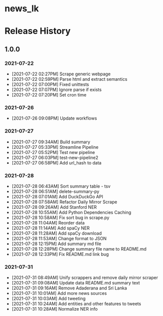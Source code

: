 # news_lk

# Release History

## 1.0.0

### 2021-07-22
* [2021-07-22 02:27PM] Scrape generic webpage
* [2021-07-22 02:59PM] Parse html and extract semantics
* [2021-07-22 07:00PM] Fixed unittests
* [2021-07-22 07:07PM] Ignore parse if exists
* [2021-07-22 07:20PM] Set cron time

### 2021-07-26
* [2021-07-26 09:08PM] Update workflows

### 2021-07-27
* [2021-07-27 09:34AM] Build summary
* [2021-07-27 05:33PM] Streamline Pipeline
* [2021-07-27 05:52PM] Test new pipeline
* [2021-07-27 06:03PM] test-new-pipeline2
* [2021-07-27 06:58PM] Add url_hash to data

### 2021-07-28
* [2021-07-28 06:43AM] Sort summary table - tsv
* [2021-07-28 06:51AM] delete-summary-py
* [2021-07-28 07:01AM] Add DuckDuckGo API
* [2021-07-28 07:58AM] Refactor Daily Mirror Scrape
* [2021-07-28 09:26AM] Add Stanford NER
* [2021-07-28 10:55AM] Add Python Dependencies Caching
* [2021-07-28 10:58AM] Fix sort bug in scrape.py
* [2021-07-28 11:04AM] Reorder data
* [2021-07-28 11:14AM] Add spaCy NER
* [2021-07-28 11:28AM] Add spaCy download
* [2021-07-28 11:53AM] Change format to JSON
* [2021-07-28 12:15PM] Add summary md file
* [2021-07-28 12:28PM] Change summary file name to README.md
* [2021-07-28 12:33PM] Fix README.md link bug

### 2021-07-31
* [2021-07-31 08:49AM] Unify scrappers and remove daily mirror scraper
* [2021-07-31 09:08AM] Update data README.md summary text
* [2021-07-31 09:16AM] Remove Adaderana and Sri Lanka
* [2021-07-31 10:01AM] Add more news sources
* [2021-07-31 10:03AM] Add tweeting
* [2021-07-31 10:24AM] Add entities and other features to tweets
* [2021-07-31 10:28AM] Normalize NER info

